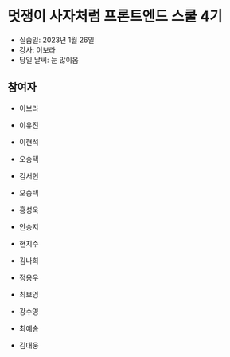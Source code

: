 # 멋쟁이 사자처럼 프론트엔드 스쿨 4기

- 실습일: 2023년 1월 26일
- 강사: 이보라
- 당일 날씨: 눈 많이옴

## 참여자

- 이보라

- 이유진

- 이현석

- 오승택

- 김서현

- 오승택

- 홍성욱

- 안승지

- 현지수

- 김나희

- 정용우

- 최보영

- 강수영

- 최예송

- 김대웅
